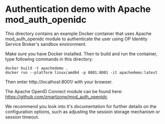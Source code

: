 # Authentication demo with Apache mod_auth_openidc

This directory contains an example Docker container that uses Apache mod_auth_openidc module to authenticate the user using OP Identity Service Broker's sandbox environment.

Make sure you have Docker installed. Then to build and run the container, type following commands in this directory:

```
docker build -t apachedemo .
docker run --platform linux/amd64 -p 8001:8001 -it apachedemo:latest
```

Then enter http://localhost:8001/ with your browser.

The Apache OpenID Connect module can be found here:
https://github.com/zmartzone/mod_auth_openidc

We recommend you look into it's documentation for further details on the configuration options, such as adjusting the session storage mechanism or session timeout.
  
